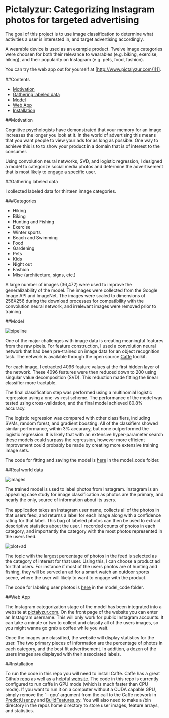 # Pictalyzur: Categorizing Instagram photos for targeted advertising

The goal of this project is to use image classification to determine what activities a user is interested in, and target advertising accordingly.  

A wearable device is used as an example product.  Twelve image categories were choosen for both their relevance to wearables (e.g. biking, exercise, hiking), and their popularity on Instagram (e.g. pets, food, fashion). 

You can try the web app out for yourself at [http://www.pictalyzur.com/][1].

##Contents
* [Motivation](#motivation)
* [Gathering labeled data](#gld)
* [Model](#model)
* [Web App](#webapp)
* [Installation](#installation)

<a name="motivation"/>
##Motivation

Cognitive psychologists have demonstrated that your memory for an image increases the longer you look at it.  In the world of advertising this means that you want people to view your ads for as long as possible.  One way to achieve this is to to show your product in a domain that is of interest to the consumer.  

Using convolution neural networks, SVD, and logistic regression, I designed a model to categorize social media photos and determine the advertisement that is most likely to engage a specific user.

<a name="gld"/>
##Gathering labeled data

I collected labeled data for thirteen image categories.

###Categories
* Hiking
* Biking
* Hunting and Fishing
* Exercise
* Winter sports
* Beach and Swimming
* Food
* Gardening
* Pets
* Kids
* Night out
* Fashion
* Misc (architecture, signs, etc.)

A large number of images (36,472) were used to improve the generalizability of the model.  The images were collected from the Google Image API and ImageNet.  The images were scaled to dimensions of 256X256 during the download processes for compatibility with the convolution neural network, and irrelevant images were removed prior to training

<a name="model"/>
##Model

![pipeline](https://github.com/wbush008/Pictalyzur/blob/master/imgs/pipeline.png)

One of the major challenges with image data is creating meaningful features from the raw pixels.  For feature construction, I used a convolution neural network that had been pre-trained on image data for an object recognition task.  The network is available through the open source [Caffe][2] toolkit.  

For each image, I extracted 4096 feature values at the first hidden layer of the network.  These 4096 features were then reduced down to 200 using singular value decomposition (SVD).  This reduction made fitting the linear classifier more tractable.

The final classification step was performed using a multinomial logistic regression using a one-vs-rest scheme.  The performance of the model was tested using cross-validation, and the final model achieved 80.8% accuracy.  

The logistic regression was compared with other classifiers, including SVMs, random forest, and gradient boosting.  All of the classifiers showed similar performance, within 3% accuracy, but none outperformed the logistic regression.  It is likely that with an extensive hyper-parameter search these models could surpass the regression, however more efficient improvement could probably be made by creating more extensive training image sets.  

The code for fitting and saving the model is [here][3] in the model_code folder.

<a name="rwd"/>
##Real world data

![images](https://github.com/wbush008/Pictalyzur/blob/master/imgs/imcats.png)

The trained model is used to label photos from Instagram.  Instagram is an appealing case study for image classification as photos are the primary, and nearly the only, source of information about its users.

The application takes an Instagram user name, collects all of the photos in that users feed, and returns a label for each image along with a confidence rating for that label.  This bag of labeled photos can then be used to extract descriptive statistics about the user.  I recorded counts of photos in each category, and importantly the category with the most photos represented in the users feed.  

![plot+ad](https://github.com/wbush008/Pictalyzur/blob/master/imgs/jt_ad.png)

The topic with the largest percentage of photos in the feed is selected as the category of interest for that user.  Using this, I can choose a product ad for that users.  For instance if most of the users photos are of hunting and fishing, they will be served an ad for a smart watch an outdoor sports scene, where the user will likely to want to engage with the product.  

The code for labeling user photos is [here][4] in the model_code folder.

<a name="webapp"/>
##Web App

The Instagram categorization stage of the model has been integrated into a website at [pictalyzur.com][1].  On the front page of the website you can enter an Instagram username.  This will only work for public Instagram accounts.  It can take a minute or two to collect and classify all of the users images, so you might wanna go grab a coffee while you wait.

Once the images are classified, the website will display statistics for the user.  The two primary pieces of information are the percentage of photos in each category, and the best fit advertisement.  In addition, a dozen of the users images are displayed with their associated labels.  

<a name="installation"/>
##Installation

To run the code in this repo you will need to install Caffe.  Caffe has a great Github [repo][5] as well as a helpful [website][2].  The code in this repo is currently configured to run caffe in GPU mode (which is much faster than CPU mode).  If you want to run it on a computer without a CUDA capable GPU, simply remove the '--gpu' argument from the call to the Caffe network in [PredictUser.py][6] and [BuildFeatures.py][7].  You will also need to make a /bin directory in the repos home directory to store user images, feature arrays, and statistics.


[1]: http://www.pictalyzur.com/ "pictalyzur"
[2]: http://caffe.berkeleyvision.org/ "caffe"
[3]: https://github.com/wbush008/Pictalyzur/blob/master/model_code/BuildModel.py "BuildModel.py"
[4]: https://github.com/wbush008/Pictalyzur/blob/master/model_code/PredictUser.py "PredictUser.py"
[5]: https://github.com/BVLC/caffe "caffe github"
[6]: https://github.com/wbush008/Pictalyzur/blob/master/model_code/PredictUser.py "PredictUser.py"
[7]: https://github.com/wbush008/Pictalyzur/blob/master/model_code/BuildFeatures.py "BuildFeatures.py"
